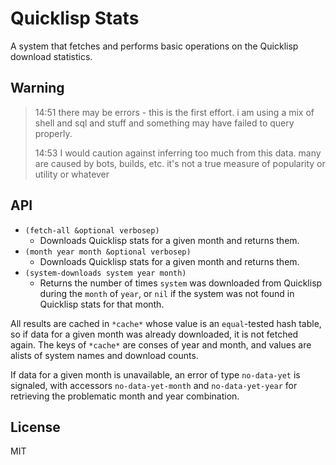 # Quicklisp Stats

A system that fetches and performs basic operations on the Quicklisp download statistics.

## Warning

> 14:51 <Xach> there may be errors - this is the first effort. i am using a mix of shell and sql and stuff and something may have failed to query properly.
>
> 14:53 <Xach> I would caution against inferring too much from this data. many are caused by bots, builds, etc. it's not a true measure of popularity or utility or whatever

## API

* `(fetch-all &optional verbosep)`
  * Downloads Quicklisp stats for a given month and returns them.
* `(month year month &optional verbosep)`
  * Downloads Quicklisp stats for a given month and returns them.
* `(system-downloads system year month)`
  * Returns the number of times `system` was downloaded from Quicklisp during the `month` of `year`, or `nil` if the system was not found in Quicklisp stats for that month.

All results are cached in `*cache*` whose value is an `equal`-tested hash table, so if data for a given month was already downloaded, it is not fetched again. The keys of `*cache*` are conses of year and month, and values are alists of system names and download counts.

If data for a given month is unavailable, an error of type `no-data-yet` is signaled, with accessors `no-data-yet-month` and `no-data-yet-year` for retrieving the problematic month and year combination.

## License

MIT
